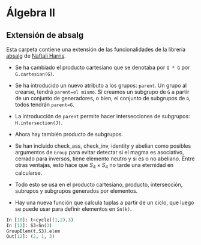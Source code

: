 # Álgebra II
## Extensión de absalg

Esta carpeta contiene una extensión de las funcionalidades de la librería [absalg](https://github.com/naftaliharris/Abstract-Algebra) de [Naftali Harris](http://www.naftaliharris.com).

- Se ha cambiado el producto cartesiano que se denotaba por `G * G` por `G.cartesian(G)`.

- Se ha introducido un nuevo atributo a los grupos: `parent`. Un grupo al crearse, tendrá `parent=el mismo`. Si creamos un subgrupo de `G` a partir de un conjunto de generadores, o bien, el conjunto de subgrupos de `G`, todos tendrán `parent=G`.

- La introducción de `parent` permite hacer intersecciones de subgrupos: `H.intersection(J)`.

- Ahora hay también producto de subgrupos.

- Se han incluido check_ass, check_inv, identity y abelian como posibles argumentos de `Group` para evitar detectar si el magma es asociativo, cerrado para inversos, tiene elemento neutro y si es o no abeliano. Entre otras ventajas, esto hace que $S_4\times S_4$ no tarde una eternidad en calcularse.

- Todo esto se usa en el producto cartesiano, producto, intersección, subrupos y subgrupos generados por elementos.

- Hay una nueva función que calcula tuplas a partir de un ciclo, que luego se puede usar para definir elementos en `Sn(k)`.

```python
In [10]: t=cycle((1,2),3)
In [12]: S3=Sn(3)
GroupElem(t,S3).elem​
Out[12]: (2, 1, 3)
```
